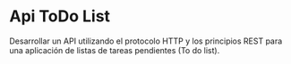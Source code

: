 # Api ToDo List


Desarrollar un API utilizando el protocolo HTTP y los principios REST para
una aplicación de listas de tareas pendientes (To do list).
